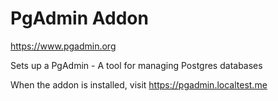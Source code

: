# PgAdmin Addon

https://www.pgadmin.org

Sets up a PgAdmin - A tool for managing Postgres databases

When the addon is installed, visit https://pgadmin.localtest.me


